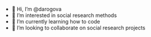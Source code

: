 - 👋 Hi, I’m @darogova
- 👀 I’m interested in social research methods
- 🌱 I’m currently learning how to code
- 💞️ I’m looking to collaborate on social research projects
